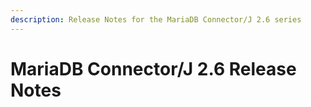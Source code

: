 ```yaml
---
description: Release Notes for the MariaDB Connector/J 2.6 series
---
```


# MariaDB Connector/J 2.6 Release Notes

